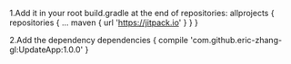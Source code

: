 1.Add it in your root build.gradle at the end of repositories:
allprojects {
		repositories {
			...
			maven { url 'https://jitpack.io' }
		}
	}
  
2.Add the dependency
dependencies {
	        compile 'com.github.eric-zhang-gl:UpdateApp:1.0.0'
	}
